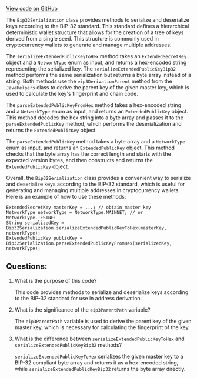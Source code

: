[View code on GitHub](https://github.com/ergoplatform/ergo-appkit/common/src/main/java/org/ergoplatform/appkit/Bip32Serialization.java)

The `Bip32Serialization` class provides methods to serialize and deserialize keys according to the BIP-32 standard. This standard defines a hierarchical deterministic wallet structure that allows for the creation of a tree of keys derived from a single seed. This structure is commonly used in cryptocurrency wallets to generate and manage multiple addresses.

The `serializeExtendedPublicKeyToHex` method takes an `ExtendedSecretKey` object and a `NetworkType` enum as input, and returns a hex-encoded string representing the serialized key. The `serializeExtendedPublicKeyBip32` method performs the same serialization but returns a byte array instead of a string. Both methods use the `eip3DerivationParent` method from the `JavaHelpers` class to derive the parent key of the given master key, which is used to calculate the key's fingerprint and chain code.

The `parseExtendedPublicKeyFromHex` method takes a hex-encoded string and a `NetworkType` enum as input, and returns an `ExtendedPublicKey` object. This method decodes the hex string into a byte array and passes it to the `parseExtendedPublicKey` method, which performs the deserialization and returns the `ExtendedPublicKey` object.

The `parseExtendedPublicKey` method takes a byte array and a `NetworkType` enum as input, and returns an `ExtendedPublicKey` object. This method checks that the byte array has the correct length and starts with the expected version bytes, and then constructs and returns the `ExtendedPublicKey` object.

Overall, the `Bip32Serialization` class provides a convenient way to serialize and deserialize keys according to the BIP-32 standard, which is useful for generating and managing multiple addresses in cryptocurrency wallets. Here is an example of how to use these methods:

```
ExtendedSecretKey masterKey = ...; // obtain master key
NetworkType networkType = NetworkType.MAINNET; // or NetworkType.TESTNET
String serializedKey = Bip32Serialization.serializeExtendedPublicKeyToHex(masterKey, networkType);
ExtendedPublicKey publicKey = Bip32Serialization.parseExtendedPublicKeyFromHex(serializedKey, networkType);
```
## Questions: 
 1. What is the purpose of this code?
    
    This code provides methods to serialize and deserialize keys according to the BIP-32 standard for use in address derivation.

2. What is the significance of the `eip3ParentPath` variable?
    
    The `eip3ParentPath` variable is used to derive the parent key of the given master key, which is necessary for calculating the fingerprint of the key.

3. What is the difference between `serializeExtendedPublicKeyToHex` and `serializeExtendedPublicKeyBip32` methods?
    
    `serializeExtendedPublicKeyToHex` serializes the given master key to a BIP-32 compliant byte array and returns it as a hex-encoded string, while `serializeExtendedPublicKeyBip32` returns the byte array directly.